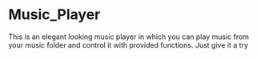 # Music_Player
This is an elegant looking music player in which you can play music from your music folder and control it with provided functions. Just give it a try
